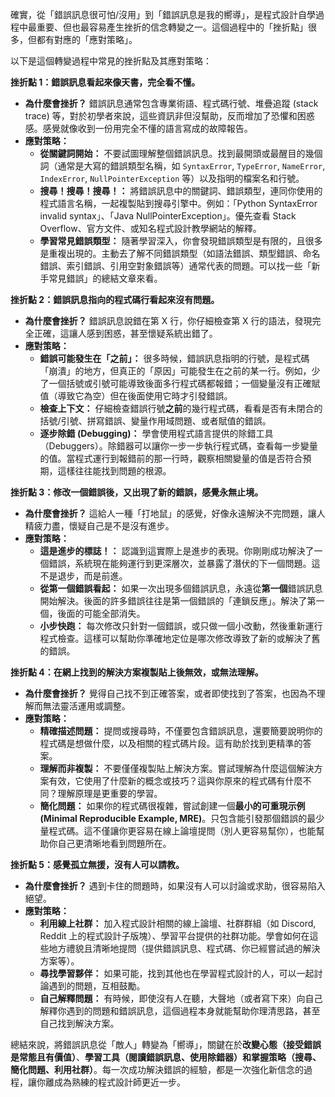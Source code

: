 確實，從「錯誤訊息很可怕/沒用」到「錯誤訊息是我的嚮導」，是程式設計自學過程中最重要、但也最容易產生挫折的信念轉變之一。這個過程中的「挫折點」很多，但都有對應的「應對策略」。

以下是這個轉變過程中常見的挫折點及其應對策略：

**挫折點 1：錯誤訊息看起來像天書，完全看不懂。**

*   **為什麼會挫折？** 錯誤訊息通常包含專業術語、程式碼行號、堆疊追蹤 (stack trace) 等，對於初學者來說，這些資訊非但沒幫助，反而增加了恐懼和困惑感。感覺就像收到一份用完全不懂的語言寫成的故障報告。
*   **應對策略：**
    *   **從關鍵詞開始：** 不要試圖理解整個錯誤訊息。找到最開頭或最醒目的幾個詞（通常是大寫的錯誤類型名稱，如 `SyntaxError`, `TypeError`, `NameError`, `IndexError`, `NullPointerException` 等）以及指明的檔案名和行號。
    *   **搜尋！搜尋！搜尋！：** 將錯誤訊息中的關鍵詞、錯誤類型，連同你使用的程式語言名稱，一起複製貼到搜尋引擎中。例如：「Python SyntaxError invalid syntax」、「Java NullPointerException」。優先查看 Stack Overflow、官方文件、或知名程式設計教學網站的解釋。
    *   **學習常見錯誤類型：** 隨著學習深入，你會發現錯誤類型是有限的，且很多是重複出現的。主動去了解不同錯誤類型（如語法錯誤、類型錯誤、命名錯誤、索引錯誤、引用空對象錯誤等）通常代表的問題。可以找一些「新手常見錯誤」的總結文章來看。

**挫折點 2：錯誤訊息指向的程式碼行看起來沒有問題。**

*   **為什麼會挫折？** 錯誤訊息說錯在第 X 行，你仔細檢查第 X 行的語法，發現完全正確，這讓人感到困惑，甚至懷疑系統出錯了。
*   **應對策略：**
    *   **錯誤可能發生在「之前」：** 很多時候，錯誤訊息指明的行號，是程式碼「崩潰」的地方，但真正的「原因」可能發生在之前的某一行。例如，少了一個括號或引號可能導致後面多行程式碼都報錯；一個變量沒有正確賦值（導致它為空）但在後面使用它時才引發錯誤。
    *   **檢查上下文：** 仔細檢查錯誤行號**之前**的幾行程式碼，看看是否有未閉合的括號/引號、拼寫錯誤、變量作用域問題、或者賦值的錯誤。
    *   **逐步除錯 (Debugging)：** 學會使用程式語言提供的除錯工具（Debuggers）。除錯器可以讓你一步一步執行程式碼，查看每一步變量的值。當程式運行到報錯前的那一行時，觀察相關變量的值是否符合預期，這樣往往能找到問題的根源。

**挫折點 3：修改一個錯誤後，又出現了新的錯誤，感覺永無止境。**

*   **為什麼會挫折？** 這給人一種「打地鼠」的感覺，好像永遠解決不完問題，讓人精疲力盡，懷疑自己是不是沒有進步。
*   **應對策略：**
    *   **這是進步的標誌！：** 認識到這實際上是進步的表現。你剛剛成功解決了一個錯誤，系統現在能夠運行到更深層次，並暴露了潛伏的下一個問題。這不是退步，而是前進。
    *   **從第一個錯誤看起：** 如果一次出現多個錯誤訊息，永遠從**第一個**錯誤訊息開始解決。後面的許多錯誤往往是第一個錯誤的「連鎖反應」。解決了第一個，後面的可能全部消失。
    *   **小步快跑：** 每次修改只針對一個錯誤，或只做一個小改動，然後重新運行程式檢查。這樣可以幫助你準確地定位是哪次修改導致了新的或解決了舊的錯誤。

**挫折點 4：在網上找到的解決方案複製貼上後無效，或無法理解。**

*   **為什麼會挫折？** 覺得自己找不到正確答案，或者即使找到了答案，也因為不理解而無法靈活運用或調整。
*   **應對策略：**
    *   **精確描述問題：** 提問或搜尋時，不僅要包含錯誤訊息，還要簡要說明你的程式碼是想做什麼，以及相關的程式碼片段。這有助於找到更精準的答案。
    *   **理解而非複製：** 不要僅僅複製貼上解決方案。嘗試理解為什麼這個解決方案有效，它使用了什麼新的概念或技巧？這與你原來的程式碼有什麼不同？理解原理是更重要的學習。
    *   **簡化問題：** 如果你的程式碼很複雜，嘗試創建一個**最小的可重現示例 (Minimal Reproducible Example, MRE)**。只包含能引發那個錯誤的最少量程式碼。這不僅讓你更容易在線上論壇提問（別人更容易幫你），也能幫助你自己更清晰地看到問題所在。

**挫折點 5：感覺孤立無援，沒有人可以請教。**

*   **為什麼會挫折？** 遇到卡住的問題時，如果沒有人可以討論或求助，很容易陷入絕望。
*   **應對策略：**
    *   **利用線上社群：** 加入程式設計相關的線上論壇、社群群組（如 Discord, Reddit 上的程式設計子版塊）、學習平台提供的社群功能。學會如何在這些地方禮貌且清晰地提問（提供錯誤訊息、程式碼、你已經嘗試過的解決方案等）。
    *   **尋找學習夥伴：** 如果可能，找到其他也在學習程式設計的人，可以一起討論遇到的問題，互相鼓勵。
    *   **自己解釋問題：** 有時候，即使沒有人在聽，大聲地（或者寫下來）向自己解釋你遇到的問題和錯誤訊息，這個過程本身就能幫助你理清思路，甚至自己找到解決方案。

總結來說，將錯誤訊息從「敵人」轉變為「嚮導」，關鍵在於**改變心態（接受錯誤是常態且有價值）**、**學習工具（閱讀錯誤訊息、使用除錯器）**和**掌握策略（搜尋、簡化問題、利用社群）**。每一次成功解決錯誤的經驗，都是一次強化新信念的過程，讓你離成為熟練的程式設計師更近一步。